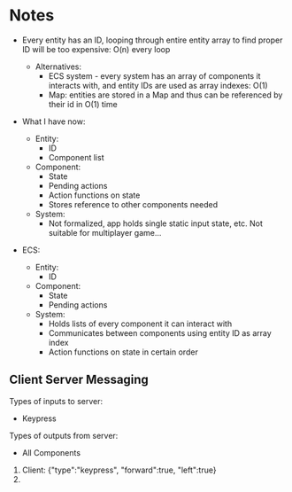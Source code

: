 # Notes

- Every entity has an ID, looping through entire entity array to find proper ID will be too expensive: O(n) every loop
  - Alternatives:
    - ECS system - every system has an array of components it interacts with, and entity IDs are used as array indexes: O(1)
    - Map: entities are stored in a Map and thus can be referenced by their id in O(1) time


- What I have now:
  - Entity:
    - ID
    - Component list
  - Component:
    - State
    - Pending actions
    - Action functions on state
    - Stores reference to other components needed
  - System:
    - Not formalized, app holds single static input state, etc. Not suitable for multiplayer game...

- ECS:
  - Entity:
    - ID
  - Component:
    - State
    - Pending actions
  - System:
    - Holds lists of every component it can interact with
    - Communicates between components using entity ID as array index
    - Action functions on state in certain order


## Client Server Messaging

Types of inputs to server:
- Keypress

Types of outputs from server:
- All Components

1. Client: {"type":"keypress", "forward":true, "left":true}
2. 